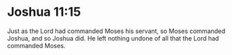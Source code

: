 # Joshua 11:15

Just as the Lord had commanded Moses his servant, so Moses commanded Joshua, and so Joshua did. He left nothing undone of all that the Lord had commanded Moses.
